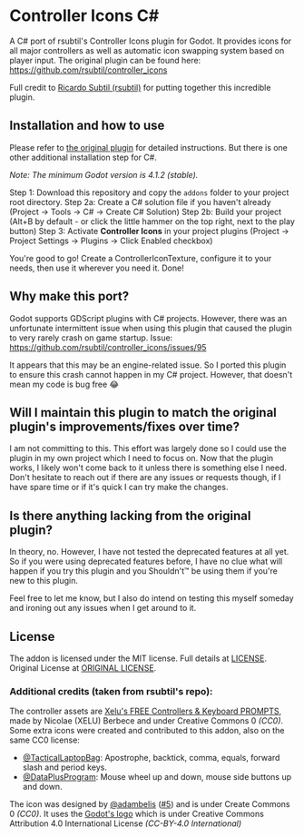 # Controller Icons C#
A C# port of rsubtil's Controller Icons plugin for Godot. It provides icons for all major controllers as well as automatic icon swapping system based on player input. The original plugin can be found here: https://github.com/rsubtil/controller_icons

Full credit to [Ricardo Subtil (rsubtil)](https://github.com/rsubtil) for putting together this incredible plugin.

## Installation and how to use
Please refer to [the original plugin](https://github.com/rsubtil/controller_icons) for detailed instructions. But there is one other additional installation step for C#.

*Note: The minimum Godot version is 4.1.2 (stable).*

Step 1: Download this repository and copy the `addons` folder to your project root directory.
Step 2a: Create a C# solution file if you haven't already (Project -> Tools -> C# -> Create C# Solution)
Step 2b: Build your project (Alt+B by default - or click the little hammer on the top right, next to the play button)
Step 3: Activate **Controller Icons** in your project plugins (Project -> Project Settings -> Plugins -> Click Enabled checkbox)

You're good to go! Create a ControllerIconTexture, configure it to your needs, then use it wherever you need it. Done!

## Why make this port?
Godot supports GDScript plugins with C# projects. However, there was an unfortunate intermittent issue when using this plugin that caused the plugin to very rarely crash on game startup. Issue: https://github.com/rsubtil/controller_icons/issues/95

It appears that this may be an engine-related issue. So I ported this plugin to ensure this crash cannot happen in my C# project. However, that doesn't mean my code is bug free 😂

## Will I maintain this plugin to match the original plugin's improvements/fixes over time?
I am not committing to this. This effort was largely done so I could use the plugin in my own project which I need to focus on. Now that the plugin works, I likely won't come back to it unless there is something else I need. Don't hesitate to reach out if there are any issues or requests though, if I have spare time or if it's quick I can try make the changes.

## Is there anything lacking from the original plugin?
In theory, no. However, I have not tested the deprecated features at all yet. So if you were using deprecated features before, I have no clue what will happen if you try this plugin and you Shouldn't™ be using them if you're new to this plugin.

Feel free to let me know, but I also do intend on testing this myself someday and ironing out any issues when I get around to it.

## License

The addon is licensed under the MIT license. Full details at [LICENSE](LICENSE). Original License at [ORIGINAL LICENSE](ORIGINAL_LICENSE).

### Additional credits (taken from rsubtil's repo):
The controller assets are [Xelu's FREE Controllers & Keyboard PROMPTS](https://thoseawesomeguys.com/prompts/), made by Nicolae (XELU) Berbece and under Creative Commons 0 _(CC0)_. Some extra icons were created and contributed to this addon, also on the same CC0 license:

- [@TacticalLaptopBag](https://github.com/TacticalLaptopBag): Apostrophe, backtick, comma, equals, forward slash and period keys.
- [@DataPlusProgram](https://github.com/DataPlusProgram): Mouse wheel up and down, mouse side buttons up and down.

The icon was designed by [@adambelis](https://github.com/adambelis) ([#5](https://github.com/rsubtil/controller_icons/pull/5)) and is under Create Commons 0 _(CC0)_. It uses the [Godot's logo](https://github.com/godotengine/godot/blob/master/icon.svg) which is under Creative Commons Attribution 4.0 International License _(CC-BY-4.0 International)_
